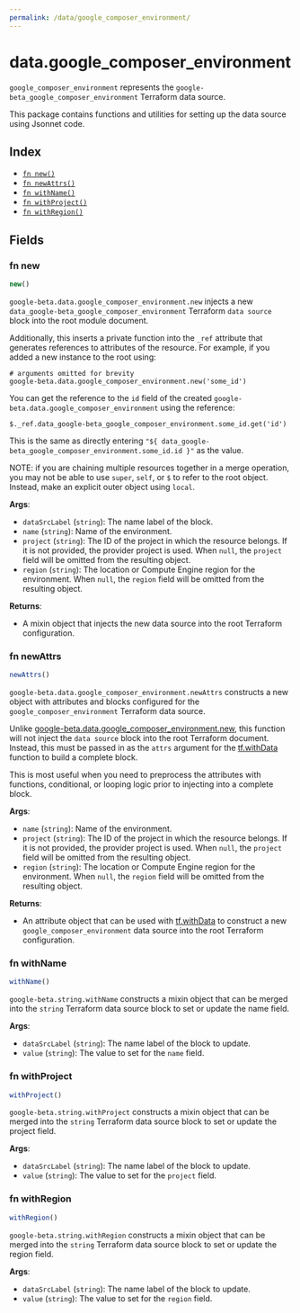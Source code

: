 ```yaml
---
permalink: /data/google_composer_environment/
---
```


# data.google_composer_environment

`google_composer_environment` represents the `google-beta_google_composer_environment` Terraform data source.



This package contains functions and utilities for setting up the data source using Jsonnet code.


## Index

* [`fn new()`](#fn-new)
* [`fn newAttrs()`](#fn-newattrs)
* [`fn withName()`](#fn-withname)
* [`fn withProject()`](#fn-withproject)
* [`fn withRegion()`](#fn-withregion)

## Fields

### fn new

```ts
new()
```


`google-beta.data.google_composer_environment.new` injects a new `data_google-beta_google_composer_environment` Terraform `data source`
block into the root module document.

Additionally, this inserts a private function into the `_ref` attribute that generates references to attributes of the
resource. For example, if you added a new instance to the root using:

    # arguments omitted for brevity
    google-beta.data.google_composer_environment.new('some_id')

You can get the reference to the `id` field of the created `google-beta.data.google_composer_environment` using the reference:

    $._ref.data_google-beta_google_composer_environment.some_id.get('id')

This is the same as directly entering `"${ data_google-beta_google_composer_environment.some_id.id }"` as the value.

NOTE: if you are chaining multiple resources together in a merge operation, you may not be able to use `super`, `self`,
or `$` to refer to the root object. Instead, make an explicit outer object using `local`.

**Args**:
  - `dataSrcLabel` (`string`): The name label of the block.
  - `name` (`string`): Name of the environment.
  - `project` (`string`): The ID of the project in which the resource belongs. If it is not provided, the provider project is used. When `null`, the `project` field will be omitted from the resulting object.
  - `region` (`string`): The location or Compute Engine region for the environment. When `null`, the `region` field will be omitted from the resulting object.

**Returns**:
- A mixin object that injects the new data source into the root Terraform configuration.


### fn newAttrs

```ts
newAttrs()
```


`google-beta.data.google_composer_environment.newAttrs` constructs a new object with attributes and blocks configured for the `google_composer_environment`
Terraform data source.

Unlike [google-beta.data.google_composer_environment.new](#fn-google_composer_environmentnew), this function will not inject the `data source`
block into the root Terraform document. Instead, this must be passed in as the `attrs` argument for the
[tf.withData](https://github.com/tf-libsonnet/core/tree/main/docs#fn-withdata) function to build a complete block.

This is most useful when you need to preprocess the attributes with functions, conditional, or looping logic prior to
injecting into a complete block.

**Args**:
  - `name` (`string`): Name of the environment.
  - `project` (`string`): The ID of the project in which the resource belongs. If it is not provided, the provider project is used. When `null`, the `project` field will be omitted from the resulting object.
  - `region` (`string`): The location or Compute Engine region for the environment. When `null`, the `region` field will be omitted from the resulting object.

**Returns**:
  - An attribute object that can be used with [tf.withData](https://github.com/tf-libsonnet/core/tree/main/docs#fn-withdata) to construct a new `google_composer_environment` data source into the root Terraform configuration.


### fn withName

```ts
withName()
```

`google-beta.string.withName` constructs a mixin object that can be merged into the `string`
Terraform data source block to set or update the name field.



**Args**:
  - `dataSrcLabel` (`string`): The name label of the block to update.
  - `value` (`string`): The value to set for the `name` field.


### fn withProject

```ts
withProject()
```

`google-beta.string.withProject` constructs a mixin object that can be merged into the `string`
Terraform data source block to set or update the project field.



**Args**:
  - `dataSrcLabel` (`string`): The name label of the block to update.
  - `value` (`string`): The value to set for the `project` field.


### fn withRegion

```ts
withRegion()
```

`google-beta.string.withRegion` constructs a mixin object that can be merged into the `string`
Terraform data source block to set or update the region field.



**Args**:
  - `dataSrcLabel` (`string`): The name label of the block to update.
  - `value` (`string`): The value to set for the `region` field.
